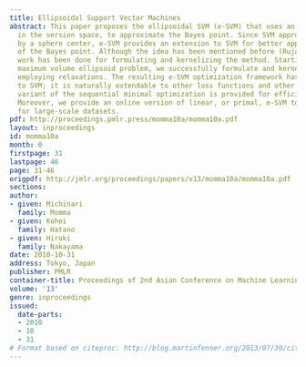 ```yaml
---
title: Ellipsoidal Support Vector Machines
abstract: This paper proposes the ellipsoidal SVM (e-SVM) that uses an ellipsoid center,
  in the version space, to approximate the Bayes point. Since SVM approximates it
  by a sphere center, e-SVM provides an extension to SVM for better approximation
  of the Bayes point. Although the idea has been mentioned before (Rujan, 1997), no
  work has been done for formulating and kernelizing the method. Starting from the
  maximum volume ellipsoid problem, we successfully formulate and kernelize it by
  employing relaxations. The resulting e-SVM optimization framework has much similarity
  to SVM; it is naturally extendable to other loss functions and other problems. A
  variant of the sequential minimal optimization is provided for efficient batch implementation.
  Moreover, we provide an online version of linear, or primal, e-SVM to be applicable
  for large-scale datasets.
pdf: http://proceedings.pmlr.press/momma10a/momma10a.pdf
layout: inproceedings
id: momma10a
month: 0
firstpage: 31
lastpage: 46
page: 31-46
origpdf: http://jmlr.org/proceedings/papers/v13/momma10a/momma10a.pdf
sections: 
author:
- given: Michinari
  family: Momma
- given: Kohei
  family: Hatano
- given: Hiroki
  family: Nakayama
date: 2010-10-31
address: Tokyo, Japan
publisher: PMLR
container-title: Proceedings of 2nd Asian Conference on Machine Learning
volume: '13'
genre: inproceedings
issued:
  date-parts:
  - 2010
  - 10
  - 31
# Format based on citeproc: http://blog.martinfenner.org/2013/07/30/citeproc-yaml-for-bibliographies/
---
```

